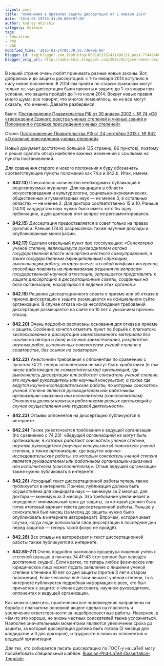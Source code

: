 ```yaml
---
layout: post
title: "Изменения в правилах защиты диссертаций от 1 января 2014"
date: '2014-01-19T18:41:00.000+07:00'
author: Andrey Akinshin
category: Science
tags:
- Education
- Phd
- VAK
modified_time: '2015-01-24T05:39:56.736+06:00'
blogger_id: tag:blogger.com,1999:blog-8501021762411496121.post-7744246622275914890
blogger_orig_url: http://aakinshin.blogspot.com/2014/01/government-decree-842.html
---
```


В нашей стране очень любят принимать разные новые законы. Вот, добрались и до защиты диссертаций: с 1-го января 2014 вступило в силу новое положение. В 2014-ом пройти по старым правилам могут только те, чьи диссертации были приняты к защите до 1-го января при условии, что защита пройдёт до 1-го июля 2014. Вокруг новых правил много шума: все говорят, что многое поменялось, но не все могут сказать, что именно. Давайте разберёмся.

Было: [Постановление Правительства РФ от 30 января 2002 г. № 74 «Об утверждении Единого реестра ученых степеней и ученых званий и Положения о порядке присуждения ученых степеней»](http://elementy.ru/library9/p74.htm)

Стало: [Постановление Правительства РФ от 24 сентября 2013 г. № 842 «О порядке присуждения ученых степеней»](http://government.ru/media/files/41d492460dd8923e356f.pdf)

Новый документ достаточно большой (35 страниц, 86 пунктов), поэтому я решил сделать обзор наиболее важных изменений с ссылками на пункты постановлений.<!--more-->

Для сравнения старого и нового положения я буду обозначать соответствующие пункты положений как 74.a и 842.b. Итак, имеем:

*  **842.13)**
Повысилось количество необходимых публикаций в рецензируемых журналах. Для кандидата в области искусствоведения и культурологии, социально-экономических, общественных и гуманитарных наук — не менее 3, в остальных областях — не менее 2. Для доктора соответственно 15 и 10. Раньше (74.10) кандидатам наук нужно было иметь хотя бы одну публикацию, а для докторов этот вопрос не регламентировался.

*  **842.15)**
Диссертация предоставляется в совет только на правах рукописи. Раньше (74.8) разрешались также научные доклады и опубликованные монографии.

* **842.17)**
Сделали отдельный пункт про госслужащих: *«Соискателю ученой степени, являющемуся руководителем органа государственной власти или органа местного самоуправления, а также государственным (муниципальным) служащим, выполняющим работу, которая влечет за собой конфликт интересов, способных повлиять на принимаемые решения по вопросам государственной научной аттестации, запрещается представлять к защите диссертацию в диссертационные советы, созданные на базе организаций, находящихся в ведении этих органов.»* 

* **842.19)**
Решение диссертационного совета о приеме или об отказе в приеме диссертации к защите размещается на официальном сайте организации. В случае отказа из-за несоблюдения требований диссертация размещается на сайте на 10 лет с указанием причины отказа.

* **842.20)**
Очень подробно расписаны основания для отказа в приёме к защите. Особенно хочется отметить пункт по борьбе с плагиатом: *«использование в диссертации заимствованного материала без ссылки на автора и (или) источник заимствования, результатов научных работ, выполненных соискателем ученой степени в соавторстве, без ссылок на соавторов»*.

* **842.22)**
Ужесточили требования к оппонентам по сравнению с пунктом 74.21: теперь оппонентами не могут быть *«работники (в том числе работающие по совместительству) организаций, где выполнялась диссертация или работает соискатель ученой степени, его научный руководитель или научный консультант, а также где ведутся научно-исследовательские работы, по которым соискатель ученой степени является руководителем или работником организации-заказчика или исполнителем (соисполнителем). Оппоненты должны являться работниками разных организаций в случае осуществления ими трудовой деятельности».*

* **842.23)**
Отзывы оппонентов на диссертацию публикуются в интернете.

* **842.24)**
Также ужесточаются требования к ведущей организации (по сравнению с 74.23): *«Ведущей организацией не могут быть организации, в которых работают соискатель ученой степени, научные руководители (научные консультанты) соискателя ученой степени, а также организации, где ведутся научно-исследовательские работы, по которым соискатель ученой степени является руководителем или работником организации-заказчика или исполнителем (соисполнителем)».* Отзыв ведущей организации также нужно публиковать в интернете.

* **842.26)** Исходный текст диссертационной работы теперь также публикуется в интернете. Причём, публикация должна быть осуществлена для кандидата наук — минимум за 2 месяца, для доктора — минимум за 3 месяца. Это требование увеличивает и определяет минимальный срок до защиты, за который должен быть готов итоговый вариант текста диссертационной работы. Раньше у соискателей был месяц (за месяц до защиты нужно было опубликовать в интернете автореферат). Впрочем, история знает случаи, когда люди дописывали свои диссертации в последние дни перед защитой — теперь такой фокус не пройдёт.

* **842.28)**
Все отзывы на автореферат и текст диссертационной работы также публикуются в интернете.

* **842.65–77)**
Очень подробно расписана процедура лишения учёных степеней (раньше в пунктах 74.41–43 этот вопрос был освещён достаточно скудно). Если кратко, то теперь любое физическое или юридическое лицо может подать заявление о лишении учёной степени в течении 10 лет со дня защиты (против 3 лет в старом положении). Если человека всё-таки лишают учёной степени, то в интернете публикуется подробная информация о всех, кто был причастен к защите: о членах диссовета, научном руководителе, оппонентах и ведущей организации.

Как можно заметить, практически все нововведения направлены на борьбу с плагиатом: основной акцент сделан на гласность и увеличение ответственности за недобросовестные работы. Наверное, в чём-то это хорошо, но жизнь честных соискателей также усложниться. Наиболее значительными моментами являются увеличение срока до защиты, за который диссертация должна быть готова (2 месяца для кандидатов и 3 для докторов), и трудности в поисках оппонентов и ведущей организации.

Для тех, кто собирается писать диссертацию по ГОСТ-у на LaTeX могу посоветовать специальный шаблон: [Russian-Phd-LaTeX-Dissertation-Template](https://github.com/AndreyAkinshin/Russian-Phd-LaTeX-Dissertation-Template).